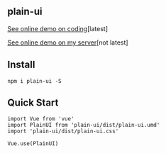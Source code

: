 ## plain-ui

[See online demo on coding](http://martsforever.coding.me/plain-ui/page/demo.html)[latest]

[See online demo on my server](http://193.112.75.134/plain-ui)[not latest]

## Install
```
npm i plain-ui -S
```

## Quick Start
```
import Vue from 'vue'
import PlainUI from 'plain-ui/dist/plain-ui.umd'
import 'plain-ui/dist/plain-ui.css'

Vue.use(PlainUI)
```
